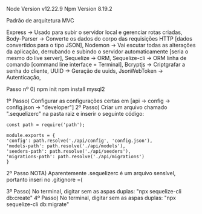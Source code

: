 Node Version v12.22.9
Npm Version 8.19.2

Padrão de arquitetura MVC

Express -> Usado para subir o servidor local e gerenciar rotas criadas,
Body-Parser -> Converte os dados do corpo das requisições HTTP [dados convertidos para o tipo JSON],
Nodemon -> Vai escutar todas as alterações da aplicação, derrubando e subindo o servidor automaticamente [seria o mesmo do live server],
Sequelize -> ORM,
Sequelize-cli -> ORM linha de comando [command line interface = Terminal],
Bcryptjs -> Criptgrafar a senha do cliente,
UUID -> Geração de uuids,
JsonWebToken -> Autenticação,



Passo nº 0)
    npm init
    npm install mysql2

1º Passo) Configurar as configurações certas em [api -> config -> config.json -> "developer"]
2º Passo) Criar um arquivo chamado ".sequelizerc" na pasta raiz e inserir o seguinte código:

    const path = require('path');

    module.exports = {
    'config': path.resolve('./api/config', 'config.json'),
    'models-path': path.resolve('./api/models'),
    'seeders-path': path.resolve('./api/seeders'),
    'migrations-path': path.resolve('./api/migrations')
    }

2º Passo NOTA) Aparentemente .sequelizerc é um arquivo sensível, portanto inseri no .gitignore =(

3º Passo) No terminal, digitar sem as aspas duplas: "npx sequelize-cli db:create"
4º Passo) No terminal, digitar sem as aspas duplas: "npx sequelize-cli db:migrate"
